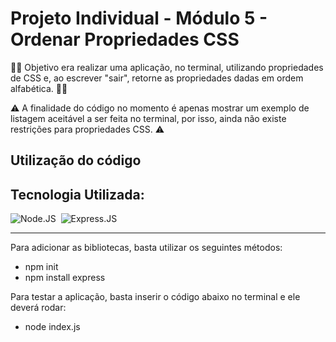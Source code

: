 # Projeto Individual - Módulo 5 - Ordenar Propriedades CSS

 👨‍💻 Objetivo era realizar uma aplicação, no terminal, utilizando propriedades de CSS e, ao escrever "sair", retorne as propriedades dadas em ordem alfabética. 👨‍💻 

⚠️  A finalidade do código no momento é apenas mostrar um exemplo de listagem aceitável a ser feita no terminal, por isso, ainda não existe restrições para propriedades CSS. ⚠️ 

 ## Utilização do código

## Tecnologia Utilizada:

   ![Node.JS](https://img.shields.io/badge/-Node.JS-0D1117?style=for-the-badge&logo=node.js&labelColor=0D1117&textColor=0D1117)&nbsp;
   ![Express.JS](https://img.shields.io/badge/-Express.JS-0D1117?style=for-the-badge&logo=express.js&labelColor=0D1117&textColor=0D1117)&nbsp;
<hr>
Para adicionar as bibliotecas, basta utilizar os seguintes métodos:

  + npm init
  + npm install express

Para testar a aplicação, basta inserir o código abaixo no terminal e ele deverá rodar:

  + node index.js
